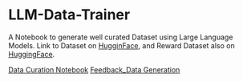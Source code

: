 # LLM-Data-Trainer
A Notebook to generate well curated Dataset using Large Language Models.
Link to Dataset on [HugginFace](https://huggingface.co/datasets/eddyejembi/PoemLib), and Reward Dataset also on [HuggingFace](https://huggingface.co/datasets/eddyejembi/PoemLib_Reward).

[Data Curation Notebook](https://colab.research.google.com/drive/1xqHQBNbzrCLzwEFG5PQEte_bI5qbQH8V?usp=sharing)
[Feedback_Data Generation](https://colab.research.google.com/drive/1YwPblCziJZcQoBb9qN5f-dTT4BTTUC_g?usp=sharing)
